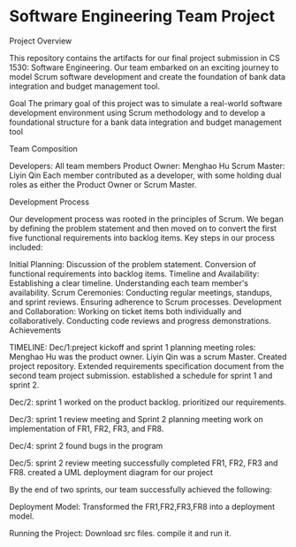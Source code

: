 # Software Engineering Team Project
Project Overview

This repository contains the artifacts for our final project submission in CS 1530: Software Engineering. Our team embarked on an exciting journey to model Scrum software development and create the foundation of bank data integration and budget management tool.

Goal
The primary goal of this project was to simulate a real-world software development environment using Scrum methodology and to develop a foundational structure for a bank data integration and budget management tool

Team Composition

Developers: All team members
Product Owner: Menghao Hu
Scrum Master: Liyin Qin
Each member contributed as a developer, with some holding dual roles as either the Product Owner or Scrum Master.

Development Process

Our development process was rooted in the principles of Scrum. We began by defining the problem statement and then moved on to convert the first five functional requirements into backlog items. Key steps in our process included:

Initial Planning:
Discussion of the problem statement.
Conversion of functional requirements into backlog items.
Timeline and Availability:
Establishing a clear timeline.
Understanding each team member's availability.
Scrum Ceremonies:
Conducting regular meetings, standups, and sprint reviews.
Ensuring adherence to Scrum processes.
Development and Collaboration:
Working on ticket items both individually and collaboratively.
Conducting code reviews and progress demonstrations.
Achievements

TIMELINE:
Dec/1:preject kickoff and sprint 1 planning meeting
  roles: Menghao Hu was the product owner. Liyin Qin was a scrum Master.
  Created project repository. 
  Extended requirements specification document from the second team project submission.
  established a schedule for sprint 1 and sprint 2.

Dec/2: sprint 1 
  worked on the product backlog.
  prioritized our requirements.
  
Dec/3: sprint 1 review meeting and Sprint 2 planning meeting
  work on implementation of FR1, FR2, FR3, and FR8.
  
Dec/4: sprint 2 
  found bugs in the program
  
Dec/5: sprint 2 review meeting
  successfully completed FR1, FR2, FR3 and FR8.
  created a UML deployment diagram for our project
  
By the end of two sprints, our team successfully achieved the following:

Deployment Model: Transformed the FR1,FR2,FR3,FR8 into a deployment model.



Running the Project:
  Download src files. compile it and run it.
